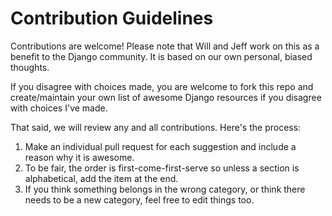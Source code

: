 # Contribution Guidelines

Contributions are welcome! Please note that Will and Jeff work on this as a benefit to the Django community. It is based on our own personal, biased thoughts. 

If you disagree with choices made, you are welcome to fork this repo and create/maintain your own list of awesome Django resources if you disagree with choices I've made.

That said, we will review any and all contributions. Here's the process:

1. Make an individual pull request for each suggestion and include a reason why it is awesome.
2. To be fair, the order is first-come-first-serve so unless a section is alphabetical, add the item at the end.
3. If you think something belongs in the wrong category, or think there needs to be a new category, feel free to edit things too.
